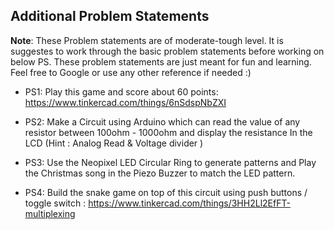 ## Additional Problem Statements

**Note**: These Problem statements are of moderate-tough level. It is suggestes to work through the basic problem statements before working on below PS. These problem statements are just meant for fun and learning. Feel free to Google or use any other reference if needed :) 



- PS1: Play this game and score about 60 points: https://www.tinkercad.com/things/6nSdspNbZXI

- PS2: Make a Circuit using Arduino which can read the value of any resistor between 100ohm - 1000ohm and display the resistance In the LCD (Hint : Analog Read & Voltage divider )
- PS3: Use the Neopixel LED Circular Ring to generate patterns and Play the Christmas song in the Piezo Buzzer to match the LED pattern.
- PS4: Build the snake game on top of this circuit using push buttons / toggle switch : https://www.tinkercad.com/things/3HH2Ll2EfFT-multiplexing


